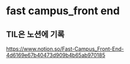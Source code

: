 # fast campus_front end
## TIL은 노션에 기록
https://www.notion.so/Fast-Campus_Front-End-4d6169e67b40473d909b4b65ab970185
